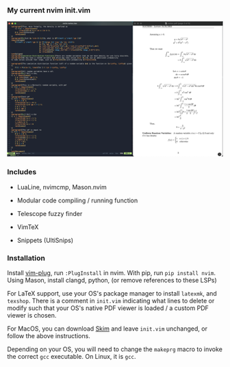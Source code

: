 ### My current nvim init.vim
![alt text](ex.png)

### Includes
- LuaLine, nvimcmp, Mason.nvim


- Modular code compiling / running function


- Telescope fuzzy finder


- VimTeX


- Snippets (UltiSnips)

### Installation


Install [vim-plug](https://github.com/junegunn/vim-plug), run `:PlugInstall` in nvim. With pip, run
`pip install nvim`. Using Mason, install clangd, python, (or remove references to these LSPs)


For LaTeX support, use your OS's package manager to install `latexmk`, and `texshop`.
There is a comment in `init.vim` indicating what lines to delete or modify such that your 
OS's native PDF viewer is loaded / a custom PDF viewer is chosen.


For MacOS, you can download [Skim](https://skim-app.sourceforge.io/) and leave `init.vim` unchanged, or follow the above instructions.


Depending on your OS, you will need to change the `makeprg` macro to invoke the correct
`gcc` executable. On Linux, it is `gcc`.
